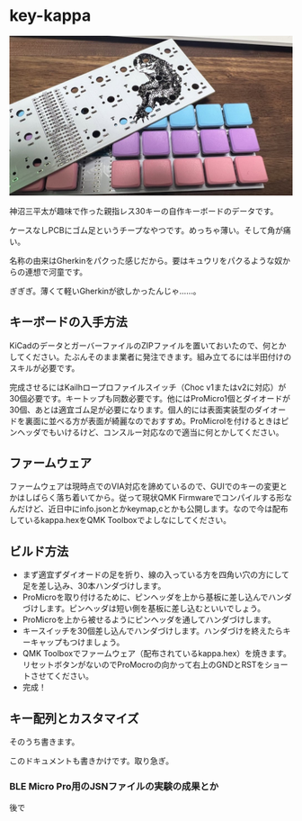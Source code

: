 # key-kappa
![key-kappa画像](https://github.com/k3peta/key-kappa/blob/main/key-kappa.jpg)

神沼三平太が趣味で作った親指レス30キーの自作キーボードのデータです。

ケースなしPCBにゴム足というチープなやつです。めっちゃ薄い。そして角が痛い。

名称の由来はGherkinをパクった感じだから。要はキュウリをパクるような奴からの連想で河童です。

ぎぎぎ。薄くて軽いGherkinが欲しかったんじゃ……。

## キーボードの入手方法

KiCadのデータとガーバーファイルのZIPファイルを置いておいたので、何とかしてください。たぶんそのまま業者に発注できます。組み立てるには半田付けのスキルが必要です。

完成させるにはKailhロープロファイルスイッチ（Choc v1またはv2に対応）が30個必要です。キートップも同数必要です。他にはProMicro1個とダイオードが30個、あとは適宜ゴム足が必要になります。個人的には表面実装型のダイオードを裏面に並べる方が表面が綺麗なのでおすすめ。ProMicrolを付けるときはピンヘッダでもいけるけど、コンスルー対応なので適当に何とかしてください。

## ファームウェア

ファームウェアは現時点でのVIA対応を諦めているので、GUIでのキーの変更とかはしばらく落ち着いてから。従って現状QMK Firmwareでコンパイルする形なんだけど、近日中にinfo.jsonとかkeymap,cとかも公開します。なので今は配布しているkappa.hexをQMK Toolboxでよしなにしてください。


## ビルド方法

- まず適宜ずダイオードの足を折り、線の入っている方を四角い穴の方にして足を差し込み、30本ハンダづけします。
- ProMicroを取り付けるために、ピンヘッダを上から基板に差し込んでハンダづけします。ピンヘッダは短い側を基板に差し込むといいでしょう。
- ProMicroを上から被せるようにピンヘッダを通してハンダづけします。
- キースイッチを30個差し込んでハンダづけします。ハンダづけを終えたらキーキャップもつけましょう。
- QMK Toolboxでファームウェア（配布されているkappa.hex）を焼きます。リセットボタンがないのでProMocroの向かって右上のGNDとRSTをショートさせてください。
- 完成！

## キー配列とカスタマイズ

そのうち書きます。

このドキュメントも書きかけです。取り急ぎ。

### BLE Micro Pro用のJSNファイルの実験の成果とか

後で
